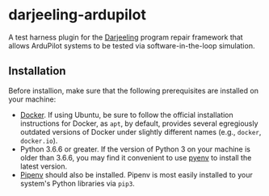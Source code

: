 # darjeeling-ardupilot

A test harness plugin for the [Darjeeling](https://github.com/squaresLab/Darjeeling)
program repair framework that allows ArduPilot systems to be tested via
software-in-the-loop simulation.


## Installation

Before installion, make sure that the following prerequisites are installed
on your machine:

* [Docker](https://docs.docker.com/install/). If using Ubuntu, be sure to follow
  the official installation instructions for Docker, as `apt`, by default, provides
  several egregiously outdated versions of Docker under slightly different names
  (e.g., `docker`, `docker.io`).
* Python 3.6.6 or greater. If the version of Python 3 on your machine is older
  than 3.6.6, you may find it convenient to use [pyenv](https://github.com/pyenv/pyen)
  to install the latest version.
* [Pipenv](https://github.com/pypa/pipenv) should also be installed. Pipenv is
  most easily installed to your system's Python libraries via `pip3`.
